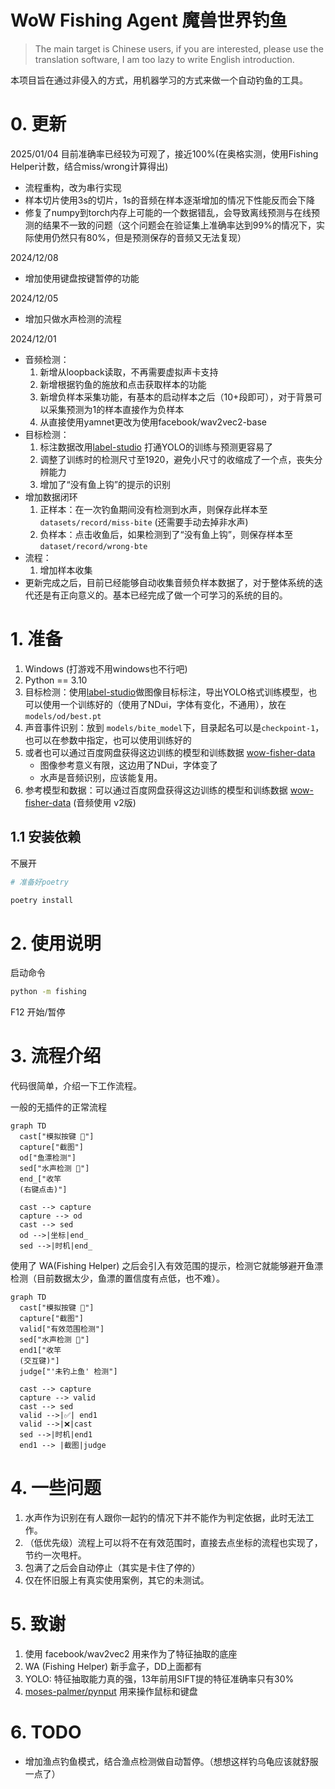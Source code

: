 # WoW Fishing Agent 魔兽世界钓鱼

> The main target is Chinese users, if you are interested, please use the translation software, I am too lazy to write English introduction.

本项目旨在通过非侵入的方式，用机器学习的方式来做一个自动钓鱼的工具。

# 0. 更新
2025/01/04 目前准确率已经较为可观了，接近100%(在奥格实测，使用Fishing Helper计数，结合miss/wrong计算得出)
- 流程重构，改为串行实现
- 样本切片使用3s的切片，1s的音频在样本逐渐增加的情况下性能反而会下降
- 修复了numpy到torch内存上可能的一个数据错乱，会导致离线预测与在线预测的结果不一致的问题（这个问题会在验证集上准确率达到99%的情况下，实际使用仍然只有80%，但是预测保存的音频又无法复现）

2024/12/08
- 增加使用键盘按键暂停的功能

2024/12/05
- 增加只做水声检测的流程

2024/12/01
- 音频检测：
  1. 新增从loopback读取，不再需要虚拟声卡支持
  2. 新增根据钓鱼的施放和点击获取样本的功能
  3. 新增负样本采集功能，有基本的启动样本之后（10+段即可），对于背景可以采集预测为1的样本直接作为负样本
  4. 从直接使用yamnet更改为使用facebook/wav2vec2-base
- 目标检测：
  1. 标注数据改用[label-studio](https://labelstud.io/) 打通YOLO的训练与预测更容易了
  2. 调整了训练时的检测尺寸至1920，避免小尺寸的收缩成了一个点，丧失分辨能力
  3. 增加了“没有鱼上钩”的提示的识别
- 增加数据闭环
  1. 正样本：在一次钓鱼期间没有检测到水声，则保存此样本至`datasets/record/miss-bite` (还需要手动去掉非水声)
  2. 负样本：点击收鱼后，如果检测到了“没有鱼上钩”，则保存样本至`dataset/record/wrong-bte`
- 流程：
  1. 增加样本收集
- 更新完成之后，目前已经能够自动收集音频负样本数据了，对于整体系统的迭代还是有正向意义的。基本已经完成了做一个可学习的系统的目的。

# 1. 准备

1. Windows (打游戏不用windows也不行吧)
2. Python == 3.10
3. 目标检测：使用[label-studio](https://labelstud.io/)做图像目标标注，导出YOLO格式训练模型，也可以使用一个训练好的（使用了NDui，字体有变化，不通用），放在`models/od/best.pt`
4. 声音事件识别：放到 `models/bite_model`下，目录起名可以是`checkpoint-1`，也可以在参数中指定，也可以使用训练好的
5. 或者也可以通过百度网盘获得这边训练的模型和训练数据 [wow-fisher-data](https://pan.baidu.com/s/1AVfh9TD9xmA__V27BWcHuA?pwd=zytv)
   - 图像参考意义有限，这边用了NDui，字体变了
   - 水声是音频识别，应该能复用。
5. 参考模型和数据：可以通过百度网盘获得这边训练的模型和训练数据 [wow-fisher-data](https://pan.baidu.com/s/1AVfh9TD9xmA__V27BWcHuA?pwd=zytv) (音频使用 v2版)

## 1.1 安装依赖

不展开
```bash
# 准备好poetry

poetry install
```

# 2. 使用说明

启动命令
```bash
python -m fishing
```

F12 开始/暂停

# 3. 流程介绍

代码很简单，介绍一下工作流程。

一般的无插件的正常流程
```mermaid
graph TD
  cast["模拟按键 🎣"]
  capture["截图"]
  od["鱼漂检测"]
  sed["水声检测 🌊"]
  end_["收竿
  (右键点击)"]
  
  cast --> capture
  capture --> od
  cast --> sed
  od -->|坐标|end_
  sed -->|时机|end_
```

使用了 WA(Fishing Helper) 之后会引入有效范围的提示，检测它就能够避开鱼漂检测（目前数据太少，鱼漂的置信度有点低，也不难）。
```mermaid
graph TD
  cast["模拟按键 🎣"]
  capture["截图"]
  valid["有效范围检测"]
  sed["水声检测 🌊"]
  end1["收竿
  (交互键)"]
  judge["'未钓上鱼' 检测"]
  
  cast --> capture
  capture --> valid
  cast --> sed
  valid -->|✅| end1
  valid -->|❌|cast
  sed -->|时机|end1
  end1 --> |截图|judge
```

# 4. 一些问题
1. 水声作为识别在有人跟你一起钓的情况下并不能作为判定依据，此时无法工作。
2. （低优先级）流程上可以将不在有效范围时，直接去点坐标的流程也实现了，节约一次甩杆。
4. 包满了之后会自动停止（其实是卡住了停的）
5. 仅在怀旧服上有真实使用案例，其它的未测试。

# 5. 致谢
1. 使用 facebook/wav2vec2 用来作为了特征抽取的底座
2. WA (Fishing Helper) 新手盒子，DD上面都有
3. YOLO: 特征抽取能力真的强，13年前用SIFT提的特征准确率只有30%
4. [moses-palmer/pynput](https://github.com/moses-palmer/pynput) 用来操作鼠标和键盘

# 6. TODO
- 增加渔点钓鱼模式，结合渔点检测做自动暂停。（想想这样钓乌龟应该就舒服一点了）